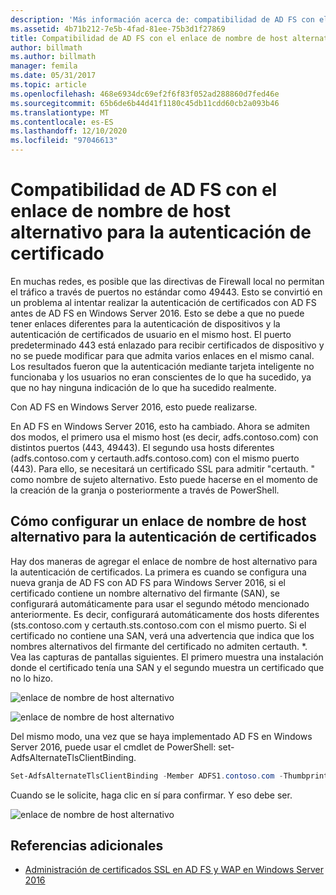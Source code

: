 ```yaml
---
description: 'Más información acerca de: compatibilidad de AD FS con el enlace de nombre de host alternativo para la autenticación de certificados'
ms.assetid: 4b71b212-7e5b-4fad-81ee-75b3d1f27869
title: Compatibilidad de AD FS con el enlace de nombre de host alternativo para la autenticación de certificado
author: billmath
ms.author: billmath
manager: femila
ms.date: 05/31/2017
ms.topic: article
ms.openlocfilehash: 468e6934dc69ef2f6f83f052ad288860d7fed46e
ms.sourcegitcommit: 65b6de6b44d41f1180c45db11cdd60cb2a093b46
ms.translationtype: MT
ms.contentlocale: es-ES
ms.lasthandoff: 12/10/2020
ms.locfileid: "97046613"
---
```

# <a name="ad-fs-support-for-alternate-hostname-binding-for-certificate-authentication"></a>Compatibilidad de AD FS con el enlace de nombre de host alternativo para la autenticación de certificado

En muchas redes, es posible que las directivas de Firewall local no permitan el tráfico a través de puertos no estándar como 49443. Esto se convirtió en un problema al intentar realizar la autenticación de certificados con AD FS antes de AD FS en Windows Server 2016. Esto se debe a que no puede tener enlaces diferentes para la autenticación de dispositivos y la autenticación de certificados de usuario en el mismo host. El puerto predeterminado 443 está enlazado para recibir certificados de dispositivo y no se puede modificar para que admita varios enlaces en el mismo canal. Los resultados fueron que la autenticación mediante tarjeta inteligente no funcionaba y los usuarios no eran conscientes de lo que ha sucedido, ya que no hay ninguna indicación de lo que ha sucedido realmente.

Con AD FS en Windows Server 2016, esto puede realizarse.

En AD FS en Windows Server 2016, esto ha cambiado. Ahora se admiten dos modos, el primero usa el mismo host (es decir, adfs.contoso.com) con distintos puertos (443, 49443). El segundo usa hosts diferentes (adfs.contoso.com y certauth.adfs.contoso.com) con el mismo puerto (443). Para ello, se necesitará un certificado SSL para admitir "certauth. <ADFS-Service-Name>" como nombre de sujeto alternativo. Esto puede hacerse en el momento de la creación de la granja o posteriormente a través de PowerShell.

## <a name="how-to-configure-alternate-host-name-binding-for-certificate-authentication"></a>Cómo configurar un enlace de nombre de host alternativo para la autenticación de certificados
Hay dos maneras de agregar el enlace de nombre de host alternativo para la autenticación de certificados. La primera es cuando se configura una nueva granja de AD FS con AD FS para Windows Server 2016, si el certificado contiene un nombre alternativo del firmante (SAN), se configurará automáticamente para usar el segundo método mencionado anteriormente. Es decir, configurará automáticamente dos hosts diferentes (sts.contoso.com y certauth.sts.contoso.com con el mismo puerto. Si el certificado no contiene una SAN, verá una advertencia que indica que los nombres alternativos del firmante del certificado no admiten certauth. *. Vea las capturas de pantallas siguientes. El primero muestra una instalación donde el certificado tenía una SAN y el segundo muestra un certificado que no lo hizo.

![enlace de nombre de host alternativo](media/AD-FS-support-for-alternate-hostname-binding-for-certificate-authentication/ADFS_CA_1.png)

![enlace de nombre de host alternativo](media/AD-FS-support-for-alternate-hostname-binding-for-certificate-authentication/ADFS_CA_2.png)

Del mismo modo, una vez que se haya implementado AD FS en Windows Server 2016, puede usar el cmdlet de PowerShell: set-AdfsAlternateTlsClientBinding.

```powershell
Set-AdfsAlternateTlsClientBinding -Member ADFS1.contoso.com -Thumbprint '<thumbprint of cert>'
```

Cuando se le solicite, haga clic en sí para confirmar.  Y eso debe ser.

![enlace de nombre de host alternativo](media/AD-FS-support-for-alternate-hostname-binding-for-certificate-authentication/ADFS_CA_3.png)

## <a name="additional-references"></a>Referencias adicionales

* [Administración de certificados SSL en AD FS y WAP en Windows Server 2016](./manage-ssl-certificates-ad-fs-wap.md)
